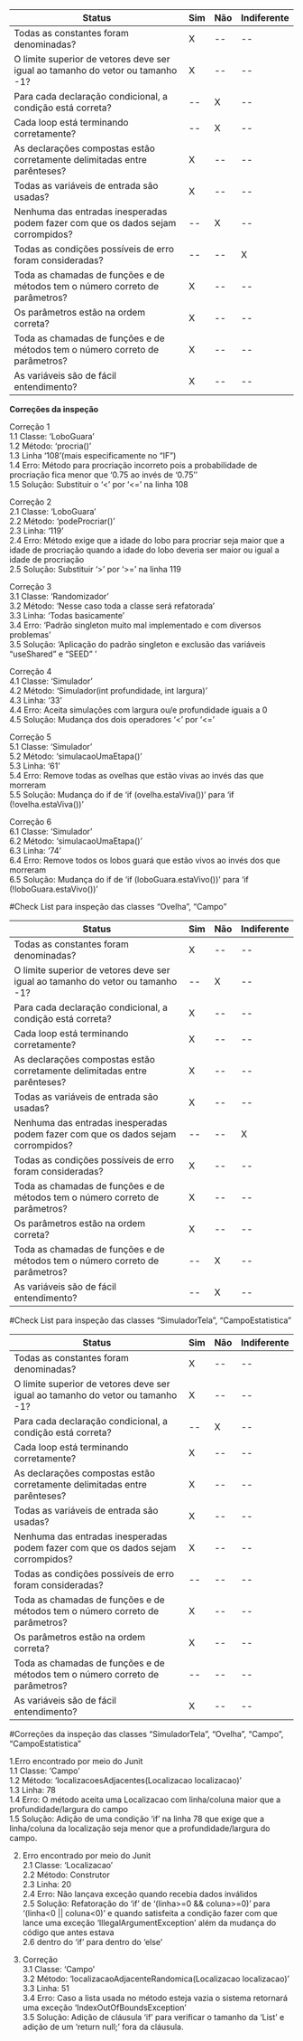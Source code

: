 |**Status**                              |**Sim**  |**Não**  |**Indiferente**  | 
|----------------------------------------|---------|---------|-----------------|   
|Todas as constantes foram denominadas?  |     X   |   --    |       --        |  
|O limite superior de vetores deve ser igual ao tamanho do vetor ou tamanho -1?|   X   |   --    |    --    |
|Para cada declaração condicional, a condição está correta?|  --   |    X    |    --    |
|Cada loop está terminando corretamente? |  --   |    X    |    --    |
|As declarações compostas estão corretamente delimitadas entre parênteses? |   X   |   --    |    --    |
|Todas as variáveis de entrada são usadas? |   X   |   --    |    --    |
|Nenhuma  das entradas inesperadas podem fazer com que os dados sejam corrompidos?|  --   |    X    |    --    |
|Todas as condições possíveis de erro foram consideradas? |  --   |   --    |     X    |
|Toda as chamadas de funções e de métodos tem o número correto de parâmetros? |   X   |   --    |    --    |
|Os parâmetros estão na ordem correta? |   X   |   --    |    --    |
|Toda as chamadas de funções e de métodos tem o número correto de parâmetros? |   X   |   --    |    --    |
|As variáveis são de fácil entendimento? |   X   |   --    |    --    |





**Correções da inspeção**   


Correção 1    
1.1 Classe: ‘LoboGuara’  
1.2 Método: ‘procria()’  
1.3 Linha ‘108’(mais especificamente no “IF”)  
1.4 Erro: Método para procriação incorreto pois a probabilidade de procriação fica menor que ‘0.75 ao invés de ‘0.75’’  
1.5 Solução: Substituir o ‘<’ por ‘<=’ na linha 108   

Correção 2     
2.1 Classe: ‘LoboGuara’  
2.2 Método: ‘podeProcriar()’   
2.3 Linha: ‘119’  
2.4 Erro: Método exige que a idade do lobo para procriar seja maior que a idade de procriação quando a idade do lobo  deveria ser maior ou igual a idade de procriação  
2.5 Solução: Substituir ‘>’ por ‘>=’ na linha 119   

Correção 3      
3.1 Classe: ‘Randomizador’  
3.2 Método: ‘Nesse caso toda a classe será refatorada’  
3.3 Linha: ‘Todas basicamente’  
3.4 Erro: ‘Padrão singleton muito mal implementado e com diversos problemas’  
3.5 Solução: ‘Aplicação do padrão singleton e exclusão das variáveis “useShared” e “SEED” ’  

Correção 4  
4.1 Classe: ‘Simulador’  
4.2 Método: ‘Simulador(int profundidade, int largura)’  
4.3 Linha: ‘33’  
4.4 Erro: Aceita simulações com largura ou/e profundidade iguais a 0  
4.5 Solução: Mudança dos dois operadores ‘<’ por ‘<=’  

Correção 5  
5.1 Classe: ‘Simulador’  
5.2 Método: ‘simulacaoUmaEtapa()’  
5.3 Linha: ‘61’  
5.4 Erro: Remove todas as ovelhas que estão vivas ao invés das que morreram  
5.5 Solução: Mudança do if de ‘if (ovelha.estaViva())’ para ‘if (!ovelha.estaViva())’  

Correção 6     
6.1 Classe: ‘Simulador’  
6.2 Método: ‘simulacaoUmaEtapa()’  
6.3 Linha: ‘74’  
6.4 Erro: Remove todos os lobos guará que estão vivos ao invés dos que morreram  
6.5 Solução: Mudança do if de ‘if (loboGuara.estaVivo())’ para ‘if (!loboGuara.estaVivo())’


#Check List para inspeção das classes “Ovelha”, “Campo”

|**Status**                              |**Sim**  |**Não**  |**Indiferente**  | 
|----------------------------------------|---------|---------|-----------------|   
|Todas as constantes foram denominadas?  |     X   |   --    |       --        |  
|O limite superior de vetores deve ser igual ao tamanho do vetor ou tamanho -1?|   --   |   X    |    --    |
|Para cada declaração condicional, a condição está correta?|  X   |    --    |    --    |
|Cada loop está terminando corretamente? |  X   |   --    |    --    |
|As declarações compostas estão corretamente delimitadas entre parênteses? |   X   |   --    |    --    |
|Todas as variáveis de entrada são usadas? |   X   |   --    |    --    |
|Nenhuma  das entradas inesperadas podem fazer com que os dados sejam corrompidos?|  --   |   --    |    X    |
|Todas as condições possíveis de erro foram consideradas? |  X   |   --    |    --    |
|Toda as chamadas de funções e de métodos tem o número correto de parâmetros? |   X   |   --    |    --    |
|Os parâmetros estão na ordem correta? |   X   |   --    |    --    |
|Toda as chamadas de funções e de métodos tem o número correto de parâmetros? |   --  |   X    |    --    |
|As variáveis são de fácil entendimento? |   --   |   X    |    --    |



#Check List para inspeção das classes “SimuladorTela”, “CampoEstatistica”

|**Status**                              |**Sim**  |**Não**  |**Indiferente**  | 
|----------------------------------------|---------|---------|-----------------|   
|Todas as constantes foram denominadas?  |     X   |   --    |       --        |  
|O limite superior de vetores deve ser igual ao tamanho do vetor ou tamanho -1?|   X   |   --    |    --    |
|Para cada declaração condicional, a condição está correta?|  --   |    X    |    --    |
|Cada loop está terminando corretamente? |  X   |   --    |    --    |
|As declarações compostas estão corretamente delimitadas entre parênteses? |   X   |   --    |    --    |
|Todas as variáveis de entrada são usadas? |   X   |   --    |    --    |
|Nenhuma  das entradas inesperadas podem fazer com que os dados sejam corrompidos?|  X   |   --    |   --    |
|Todas as condições possíveis de erro foram consideradas? |  --   |   --    |    --    |
|Toda as chamadas de funções e de métodos tem o número correto de parâmetros? |   X   |   --    |    --    |
|Os parâmetros estão na ordem correta? |   X   |   --    |    --    |
|Toda as chamadas de funções e de métodos tem o número correto de parâmetros? |   --  |   --    |    --    |
|As variáveis são de fácil entendimento? |   X   |   --    |    --    |



#Correções da inspeção das classes “SimuladorTela”, “Ovelha”, “Campo”, “CampoEstatistica”  


1.Erro encontrado por meio do Junit  
1.1 Classe: ‘Campo’  
1.2 Método: ‘localizacoesAdjacentes(Localizacao localizacao)’  
1.3 Linha: 78  
1.4 Erro: O método aceita uma Localizacao com linha/coluna maior que a profundidade/largura do campo  
1.5 Solução: Adição de uma condição ‘if’ na linha 78 que exige que a linha/coluna da localização seja menor que a profundidade/largura do campo.  

2. Erro encontrado por meio do Junit  
2.1 Classe: ‘Localizacao’  
2.2 Método: Construtor  
2.3 Linha: 20  
2.4 Erro: Não lançava exceção quando recebia dados inválidos  
2.5 Solução: Refatoração do ‘if’ de ‘(linha>=0 && coluna>=0)’ para ‘(linha<0 || coluna<0)’ e quando satisfeita a condição fazer com que lance uma exceção ‘IllegalArgumentException’ além da mudança do código que antes estava   
2.6 dentro do ‘if’ para dentro do ‘else’   

3. Correção   
3.1 Classe: ‘Campo’  
3.2 Método: ‘localizacaoAdjacenteRandomica(Localizacao localizacao)’  
3.3 Linha: 51  
3.4 Erro: Caso a lista usada no método esteja vazia o sistema retornará uma exceção ‘IndexOutOfBoundsException’  
3.5 Solução: Adição de cláusula ‘if’ para verificar o tamanho da ‘List’ e adição de um ‘return null;’ fora da  cláusula.